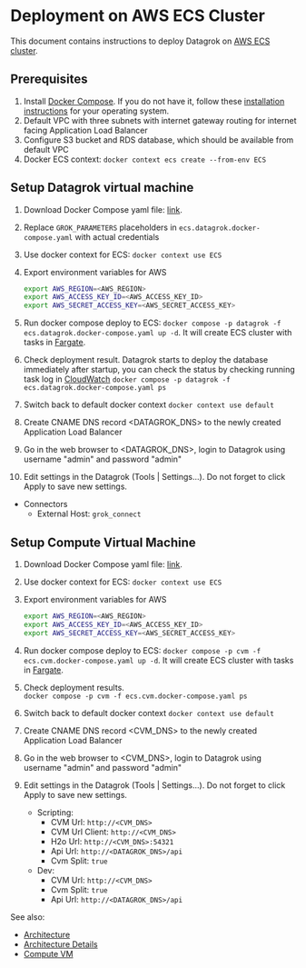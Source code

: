 <!-- TITLE: Deployment on AWS ECS Cluster-->
<!-- SUBTITLE: -->

# Deployment on AWS ECS Cluster

This document contains instructions to deploy Datagrok on [AWS ECS cluster](https://aws.amazon.com/ecs/).

## Prerequisites

1. Install [Docker Compose](https://docs.docker.com/compose/). If you do not have it, follow
   these [installation instructions](https://docs.docker.com/compose/install/) for your operating system.
2. Default VPC with three subnets with internet gateway routing for internet facing Application Load Balancer
3. Configure S3 bucket and RDS database, which should be available from default VPC
4. Docker ECS context: `docker context ecs create --from-env ECS`

## Setup Datagrok virtual machine

1. Download Docker Compose yaml
   file: [link](https://github.com/datagrok-ai/public/blob/master/docker/ecs.datagrok.docker-compose.yaml).
2. Replace `GROK_PARAMETERS` placeholders in `ecs.datagrok.docker-compose.yaml` with actual credentials
3. Use docker context for ECS:
   `docker context use ECS`
4. Export environment variables for AWS
   ```bash
   export AWS_REGION=<AWS_REGION>
   export AWS_ACCESS_KEY_ID=<AWS_ACCESS_KEY_ID>
   export AWS_SECRET_ACCESS_KEY=<AWS_SECRET_ACCESS_KEY>
   ```
5. Run docker compose deploy to ECS:
   `docker compose -p datagrok -f ecs.datagrok.docker-compose.yaml up -d`. It will create ECS cluster with tasks
   in [Fargate](https://aws.amazon.com/fargate/).

6. Check deployment result. Datagrok starts to deploy the database immediately after startup, you can check the status
   by checking running task log in
   [CloudWatch](https://aws.amazon.com/cloudwatch/)
   `docker compose -p datagrok -f ecs.datagrok.docker-compose.yaml ps`

7. Switch back to default docker context
   `docker context use default`

8. Create CNAME DNS record <DATAGROK_DNS> to the newly created Application Load Balancer

9. Go in the web browser to <DATAGROK_DNS>, login to Datagrok using username "admin" and password "admin"

10. Edit settings in the Datagrok (Tools | Settings...). Do not forget to click Apply to save new settings.
* Connectors
    * External Host: `grok_connect`

## Setup Compute Virtual Machine

1. Download Docker Compose yaml
   file: [link](https://github.com/datagrok-ai/public/blob/master/docker/ecs.cvm.docker-compose.yaml).
2. Use docker context for ECS:
   `docker context use ECS`
3. Export environment variables for AWS
   ```bash
   export AWS_REGION=<AWS_REGION>
   export AWS_ACCESS_KEY_ID=<AWS_ACCESS_KEY_ID>
   export AWS_SECRET_ACCESS_KEY=<AWS_SECRET_ACCESS_KEY>
   ```
4. Run docker compose deploy to ECS:
   `docker compose -p cvm -f ecs.cvm.docker-compose.yaml up -d`. It will create ECS cluster with tasks
   in [Fargate](https://aws.amazon.com/fargate/).

5. Check deployment results.   
   `docker compose -p cvm -f ecs.cvm.docker-compose.yaml ps`

6. Switch back to default docker context
   `docker context use default`

7. Create CNAME DNS record <CVM_DNS> to the newly created Application Load Balancer

8. Go in the web browser to <CVM_DNS>, login to Datagrok using username "admin" and password "admin"

9. Edit settings in the Datagrok (Tools | Settings...). Do not forget to click Apply to save new settings.
    * Scripting:
        * CVM Url: `http://<CVM_DNS>`
        * CVM Url Client: `http://<CVM_DNS>`
        * H2o Url: `http://<CVM_DNS>:54321`
        * Api Url: `http://<DATAGROK_DNS>/api`
        * Cvm Split: `true`
    * Dev:
        * CVM Url: `http://<CVM_DNS>`
        * Cvm Split: `true`
        * Api Url: `http://<DATAGROK_DNS>/api`

See also:

* [Architecture](architecture.md#application)
* [Architecture Details](architecture-details.md)
* [Compute VM](compute-vm.md)
